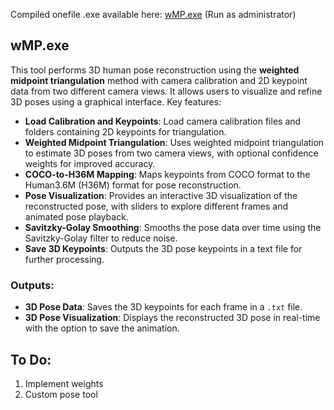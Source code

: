 Compiled onefile .exe available here: [wMP.exe](Dist/wMP.exe) (Run as administrator)

## wMP.exe

This tool performs 3D human pose reconstruction using the **weighted midpoint triangulation** method with camera calibration and 2D keypoint data from two different camera views. It allows users to visualize and refine 3D poses using a graphical interface. Key features:

- **Load Calibration and Keypoints**: Load camera calibration files and folders containing 2D keypoints for triangulation.
- **Weighted Midpoint Triangulation**: Uses weighted midpoint triangulation to estimate 3D poses from two camera views, with optional confidence weights for improved accuracy.
- **COCO-to-H36M Mapping**: Maps keypoints from COCO format to the Human3.6M (H36M) format for pose reconstruction.
- **Pose Visualization**: Provides an interactive 3D visualization of the reconstructed pose, with sliders to explore different frames and animated pose playback.
- **Savitzky-Golay Smoothing**: Smooths the pose data over time using the Savitzky-Golay filter to reduce noise.
- **Save 3D Keypoints**: Outputs the 3D pose keypoints in a text file for further processing.

### Outputs:
- **3D Pose Data**: Saves the 3D keypoints for each frame in a `.txt` file.
- **3D Pose Visualization**: Displays the reconstructed 3D pose in real-time with the option to save the animation.



## To Do:
1. Implement weights
2. Custom pose tool
